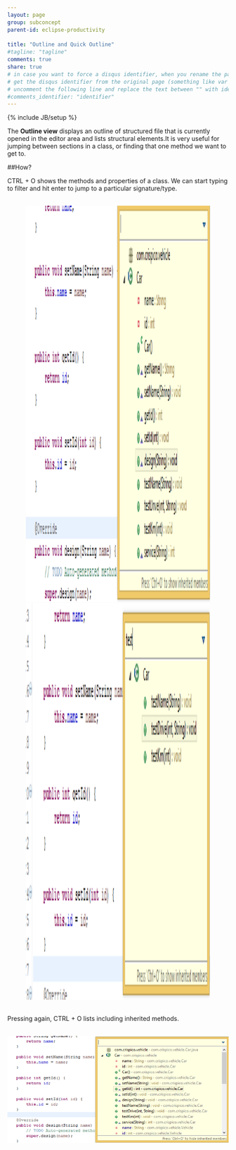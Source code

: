 ```yaml
---
layout: page
group: subconcept
parent-id: eclipse-productivity

title: "Outline and Quick Outline"
#tagline: "tagline"
comments: true
share: true
# in case you want to force a disqus identifier, when you rename the page
# get the disqus identifier from the original page (something like var disqus_identifier = 'ident';),
# uncomment the following line and replace the text between "" with ident
#comments_identifier: "identifier"
---
```

{% include JB/setup %}

The **Outline view** displays an outline of structured file that is currently opened in the editor area and lists 
structural elements.It is very useful for jumping between sections in a class, or finding that one method we want to get to.

<!-- more -->

##How?

<span class="label label-success">CTRL + O</span> shows the methods and properties of a class. We can start typing to filter and hit enter to jump to a particular signature/type.
 
<div style="text-align:center;"><br><img class="img-thumbnail" src="outline/outline-step1.png" width="420" height="900"><img class="img-thumbnail" src="outline/outline-step2.png" width="420" height="900"></div>
 
<br> Pressing again, <span class="label label-success">CTRL + O</span> lists including inherited methods.
 
<br><img class="img-thumbnail center-block" src="outline/outline-step3.png"/>
